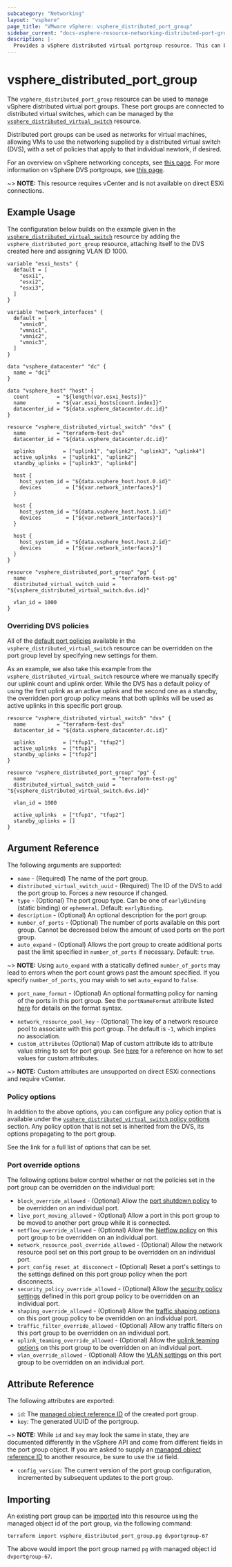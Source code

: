 ```yaml
---
subcategory: "Networking"
layout: "vsphere"
page_title: "VMware vSphere: vsphere_distributed_port_group"
sidebar_current: "docs-vsphere-resource-networking-distributed-port-group"
description: |-
  Provides a vSphere distributed virtual portgroup resource. This can be used to create and manage portgroups on a distributed virtual switch.
---
```


# vsphere\_distributed\_port\_group

The `vsphere_distributed_port_group` resource can be used to manage vSphere
distributed virtual port groups. These port groups are connected to distributed
virtual switches, which can be managed by the
[`vsphere_distributed_virtual_switch`][distributed-virtual-switch] resource.

Distributed port groups can be used as networks for virtual machines, allowing
VMs to use the networking supplied by a distributed virtual switch (DVS), with
a set of policies that apply to that individual newtork, if desired.

For an overview on vSphere networking concepts, see [this
page][ref-vsphere-net-concepts]. For more information on vSphere DVS
portgroups, see [this page][ref-vsphere-dvportgroup].

[distributed-virtual-switch]: /docs/providers/vsphere/r/distributed_virtual_switch.html
[ref-vsphere-net-concepts]: https://docs.vmware.com/en/VMware-vSphere/6.5/com.vmware.vsphere.networking.doc/GUID-2B11DBB8-CB3C-4AFF-8885-EFEA0FC562F4.html
[ref-vsphere-dvportgroup]: https://docs.vmware.com/en/VMware-vSphere/6.5/com.vmware.vsphere.networking.doc/GUID-69933F6E-2442-46CF-AA17-1196CB9A0A09.html

~> **NOTE:** This resource requires vCenter and is not available on direct ESXi
connections.

## Example Usage

The configuration below builds on the example given in the
[`vsphere_distributed_virtual_switch`][distributed-virtual-switch] resource by
adding the `vsphere_distributed_port_group` resource, attaching itself to the
DVS created here and assigning VLAN ID 1000.

```hcl
variable "esxi_hosts" {
  default = [
    "esxi1",
    "esxi2",
    "esxi3",
  ]
}

variable "network_interfaces" {
  default = [
    "vmnic0",
    "vmnic1",
    "vmnic2",
    "vmnic3",
  ]
}

data "vsphere_datacenter" "dc" {
  name = "dc1"
}

data "vsphere_host" "host" {
  count         = "${length(var.esxi_hosts)}"
  name          = "${var.esxi_hosts[count.index]}"
  datacenter_id = "${data.vsphere_datacenter.dc.id}"
}

resource "vsphere_distributed_virtual_switch" "dvs" {
  name          = "terraform-test-dvs"
  datacenter_id = "${data.vsphere_datacenter.dc.id}"

  uplinks         = ["uplink1", "uplink2", "uplink3", "uplink4"]
  active_uplinks  = ["uplink1", "uplink2"]
  standby_uplinks = ["uplink3", "uplink4"]

  host {
    host_system_id = "${data.vsphere_host.host.0.id}"
    devices        = ["${var.network_interfaces}"]
  }

  host {
    host_system_id = "${data.vsphere_host.host.1.id}"
    devices        = ["${var.network_interfaces}"]
  }

  host {
    host_system_id = "${data.vsphere_host.host.2.id}"
    devices        = ["${var.network_interfaces}"]
  }
}

resource "vsphere_distributed_port_group" "pg" {
  name                            = "terraform-test-pg"
  distributed_virtual_switch_uuid = "${vsphere_distributed_virtual_switch.dvs.id}"

  vlan_id = 1000
}
```

### Overriding DVS policies

All of the [default port policies][dvs-default-port-policies] available in the
`vsphere_distributed_virtual_switch` resource can be overridden on the port
group level by specifying new settings for them.

[dvs-default-port-policies]: /docs/providers/vsphere/r/distributed_virtual_switch.html#default-port-group-policy-arguments

As an example, we also take this example from the
`vsphere_distributed_virtual_switch` resource where we manually specify our
uplink count and uplink order. While the DVS has a default policy of using the
first uplink as an active uplink and the second one as a standby, the
overridden port group policy means that both uplinks will be used as active
uplinks in this specific port group.

```hcl
resource "vsphere_distributed_virtual_switch" "dvs" {
  name          = "terraform-test-dvs"
  datacenter_id = "${data.vsphere_datacenter.dc.id}"

  uplinks         = ["tfup1", "tfup2"]
  active_uplinks  = ["tfup1"]
  standby_uplinks = ["tfup2"]
}

resource "vsphere_distributed_port_group" "pg" {
  name                            = "terraform-test-pg"
  distributed_virtual_switch_uuid = "${vsphere_distributed_virtual_switch.dvs.id}"

  vlan_id = 1000

  active_uplinks  = ["tfup1", "tfup2"]
  standby_uplinks = []
}
```

## Argument Reference

The following arguments are supported:

* `name` - (Required) The name of the port group.
* `distributed_virtual_switch_uuid` - (Required) The ID of the DVS to add the
  port group to. Forces a new resource if changed.
* `type` - (Optional) The port group type. Can be one of `earlyBinding` (static
  binding) or `ephemeral`. Default: `earlyBinding`.
* `description` - (Optional) An optional description for the port group.
* `number_of_ports` - (Optional) The number of ports available on this port
  group. Cannot be decreased below the amount of used ports on the port group.
* `auto_expand` - (Optional) Allows the port group to create additional ports
  past the limit specified in `number_of_ports` if necessary. Default: `true`.

~> **NOTE:** Using `auto_expand` with a statically defined `number_of_ports`
may lead to errors when the port count grows past the amount specified.  If you
specify `number_of_ports`, you may wish to set `auto_expand` to `false`.

* `port_name_format` - (Optional) An optional formatting policy for naming of
  the ports in this port group. See the `portNameFormat` attribute listed
  [here][ext-vsphere-portname-format] for details on the format syntax.

[ext-vsphere-portname-format]: https://code.vmware.com/apis/196/vsphere#/doc/vim.dvs.DistributedVirtualPortgroup.ConfigInfo.html#portNameFormat

* `network_resource_pool_key` - (Optional) The key of a network resource pool
  to associate with this port group. The default is `-1`, which implies no
  association.
* `custom_attributes` (Optional) Map of custom attribute ids to attribute
  value string to set for port group. See [here][docs-setting-custom-attributes] 
  for a reference on how to set values for custom attributes.

[docs-setting-custom-attributes]: /docs/providers/vsphere/r/custom_attribute.html#using-custom-attributes-in-a-supported-resource

~> **NOTE:** Custom attributes are unsupported on direct ESXi connections 
and require vCenter.

### Policy options

In addition to the above options, you can configure any policy option that is
available under the [`vsphere_distributed_virtual_switch` policy
options][dvs-default-port-policies] section. Any policy option that is not set
is inherited from the DVS, its options propagating to the port group.

See the link for a full list of options that can be set.

### Port override options

The following options below control whether or not the policies set in the port
group can be overridden on the individual port:

* `block_override_allowed` - (Optional) Allow the [port shutdown
  policy][port-shutdown-policy] to be overridden on an individual port.
* `live_port_moving_allowed` - (Optional) Allow a port in this port group to be
  moved to another port group while it is connected.
* `netflow_override_allowed` - (Optional) Allow the [Netflow
  policy][netflow-policy] on this port group to be overridden on an individual
  port.
* `network_resource_pool_override_allowed` - (Optional) Allow the network
  resource pool set on this port group to be overridden on an individual port.
* `port_config_reset_at_disconnect` - (Optional) Reset a port's settings to the
  settings defined on this port group policy when the port disconnects.
* `security_policy_override_allowed` - (Optional) Allow the [security policy
  settings][sec-policy-settings] defined in this port group policy to be
  overridden on an individual port.
* `shaping_override_allowed` - (Optional) Allow the [traffic shaping
  options][traffic-shaping-settings] on this port group policy to be overridden
  on an individual port.
* `traffic_filter_override_allowed` - (Optional) Allow any traffic filters on
  this port group to be overridden on an individual port.
* `uplink_teaming_override_allowed` - (Optional) Allow the [uplink teaming
  options][uplink-teaming-settings] on this port group to be overridden on an
  individual port.
* `vlan_override_allowed` - (Optional) Allow the [VLAN settings][vlan-settings]
  on this port group to be overridden on an individual port.

[port-shutdown-policy]: /docs/providers/vsphere/r/distributed_virtual_switch.html#block_all_ports
[netflow-policy]: /docs/providers/vsphere/r/distributed_virtual_switch.html#netflow_enabled
[sec-policy-settings]: /docs/providers/vsphere/r/distributed_virtual_switch.html#security-options
[traffic-shaping-settings]: /docs/providers/vsphere/r/distributed_virtual_switch.html#traffic-shaping-options
[uplink-teaming-settings]: /docs/providers/vsphere/r/distributed_virtual_switch.html#ha-policy-options
[vlan-settings]: /docs/providers/vsphere/r/distributed_virtual_switch.html#vlan-options

## Attribute Reference

The following attributes are exported:

* `id`: The [managed object reference ID][docs-about-morefs] of the created
  port group.
* `key`: The generated UUID of the portgroup.

[docs-about-morefs]: /docs/providers/vsphere/index.html#use-of-managed-object-references-by-the-vsphere-provider

~> **NOTE:** While `id` and `key` may look the same in state, they are
documented differently in the vSphere API and come from different fields in the
port group object. If you are asked to supply an [managed object reference
ID][docs-about-morefs] to another resource, be sure to use the `id` field.

* `config_version`: The current version of the port group configuration,
  incremented by subsequent updates to the port group.

## Importing

An existing port group can be [imported][docs-import] into this resource using
the managed object id of the port group, via the following command:

[docs-import]: https://www.terraform.io/docs/import/index.html

```
terraform import vsphere_distributed_port_group.pg dvportgroup-67
```

The above would import the port group named `pg` with managed object id `dvportgroup-67`.
